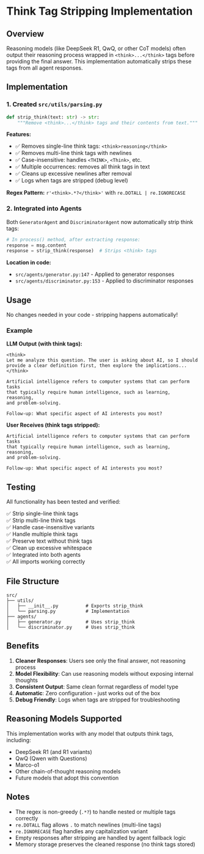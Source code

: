 # Think Tag Stripping Implementation

## Overview

Reasoning models (like DeepSeek R1, QwQ, or other CoT models) often output their reasoning process wrapped in `<think>...</think>` tags before providing the final answer. This implementation automatically strips these tags from all agent responses.

## Implementation

### 1. Created `src/utils/parsing.py`

```python
def strip_think(text: str) -> str:
    """Remove <think>...</think> tags and their contents from text."""
```

**Features:**
- ✅ Removes single-line think tags: `<think>reasoning</think>`
- ✅ Removes multi-line think tags with newlines
- ✅ Case-insensitive: handles `<THINK>`, `<Think>`, etc.
- ✅ Multiple occurrences: removes all think tags in text
- ✅ Cleans up excessive newlines after removal
- ✅ Logs when tags are stripped (debug level)

**Regex Pattern:** `r'<think>.*?</think>'` with `re.DOTALL | re.IGNORECASE`

### 2. Integrated into Agents

Both `GeneratorAgent` and `DiscriminatorAgent` now automatically strip think tags:

```python
# In process() method, after extracting response:
response = msg.content
response = strip_think(response)  # Strips <think> tags
```

**Location in code:**
- `src/agents/generator.py:147` - Applied to generator responses
- `src/agents/discriminator.py:153` - Applied to discriminator responses

## Usage

No changes needed in your code - stripping happens automatically!

### Example

**LLM Output (with think tags):**
```
<think>
Let me analyze this question. The user is asking about AI, so I should 
provide a clear definition first, then explore the implications...
</think>

Artificial intelligence refers to computer systems that can perform tasks 
that typically require human intelligence, such as learning, reasoning, 
and problem-solving.

Follow-up: What specific aspect of AI interests you most?
```

**User Receives (think tags stripped):**
```
Artificial intelligence refers to computer systems that can perform tasks 
that typically require human intelligence, such as learning, reasoning, 
and problem-solving.

Follow-up: What specific aspect of AI interests you most?
```

## Testing

All functionality has been tested and verified:

✅ Strip single-line think tags  
✅ Strip multi-line think tags  
✅ Handle case-insensitive variants  
✅ Handle multiple think tags  
✅ Preserve text without think tags  
✅ Clean up excessive whitespace  
✅ Integrated into both agents  
✅ All imports working correctly  

## File Structure

```
src/
├── utils/
│   ├── __init__.py          # Exports strip_think
│   └── parsing.py           # Implementation
├── agents/
│   ├── generator.py         # Uses strip_think
│   └── discriminator.py     # Uses strip_think
```

## Benefits

1. **Cleaner Responses**: Users see only the final answer, not reasoning process
2. **Model Flexibility**: Can use reasoning models without exposing internal thoughts
3. **Consistent Output**: Same clean format regardless of model type
4. **Automatic**: Zero configuration - just works out of the box
5. **Debug Friendly**: Logs when tags are stripped for troubleshooting

## Reasoning Models Supported

This implementation works with any model that outputs think tags, including:
- DeepSeek R1 (and R1 variants)
- QwQ (Qwen with Questions)
- Marco-o1
- Other chain-of-thought reasoning models
- Future models that adopt this convention

## Notes

- The regex is non-greedy (`.*?`) to handle nested or multiple tags correctly
- `re.DOTALL` flag allows `.` to match newlines (multi-line tags)
- `re.IGNORECASE` flag handles any capitalization variant
- Empty responses after stripping are handled by agent fallback logic
- Memory storage preserves the cleaned response (no think tags stored)